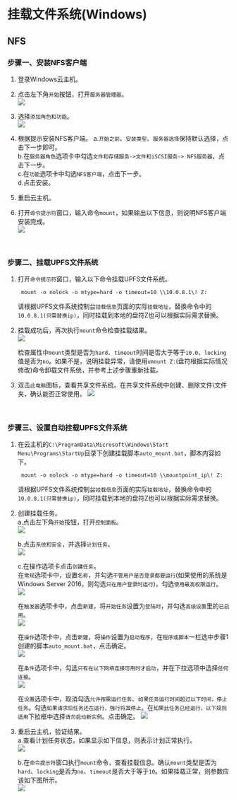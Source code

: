 # 挂载文件系统(Windows)

## NFS

### 步骤一、安装NFS客户端  

1. 登录Windows云主机。
2. 点击左下角`开始`按钮，打开`服务器管理器`。  
    ![](/images/upfs_guide/windows_mount1.png)

3. 选择`添加角色和功能`。  
    ![](/images/upfs_guide/windows_mount2.png)

4. 根据提示安装NFS客户端。
    a.`开始之前`、`安装类型`、`服务器选择`保持默认选择，点击下一步即可。  
    b.在`服务器角色`选项卡中勾选`文件和存储服务->文件和iSCSI服务-> NFS服务器`，点击下一步。  
    c.在`功能`选项卡中勾选`NFS客户端`，点击下一步。  
    d.点击安装。  

5. 重启云主机。

6. 打开`命令提示符`窗口，输入命令`mount`，如果输出以下信息，则说明NFS客户端安装完成。  
    ![](/images/upfs_guide/windows_mount3.png)

<br/>

### 步骤二、挂载UPFS文件系统  
1. 打开`命令提示符`窗口，输入以下命令挂载UPFS文件系统。

        mount -o nolock -o mtype=hard -o timeout=10 \\10.0.8.1\! Z:

    请根据UPFS文件系统控制台`挂载信息`页面的实际`挂载地址`，替换命令中的`10.0.8.1(只需替换ip)`，同时挂载到本地的盘符Z也可以根据实际需求替换。

2. 挂载成功后，再次执行`mount`命令检查挂载结果。  
    ![](/images/upfs_guide/windows_mount4.png)

    检查属性中`mount`类型是否为`hard`、`timeout`时间是否大于等于`10.0`、`locking`值是否为`no`。如果不是，说明挂载异常，请使用`umount Z:`(盘符根据实际情况修改)命令卸载文件系统，并参考上述步骤重新挂载。

3. 双击`此电脑`图标，查看共享文件系统。在共享文件系统中创建、删除文件\文件夹，确认能否正常使用。
    ![](/images/upfs_guide/windows_mount5.png)

<br/>

### 步骤三、设置自动挂载UPFS文件系统  

1. 在云主机的`C:\ProgramData\Microsoft\Windows\Start Menu\Programs\StartUp`目录下创建挂载脚本`auto_mount.bat`，脚本内容如下。

        mount -o nolock -o mtype=hard -o timeout=10 \\mountpoint_ip\! Z:

    请根据UPFS文件系统控制台`挂载信息`页面的实际`挂载地址`，替换命令中的`10.0.8.1(只需替换ip)`，同时挂载到本地的盘符Z也可以根据实际需求替换。

2. 创建挂载任务。  
    a.点击左下角`开始`按钮，打开`控制面板`。  
    ![](/images/upfs_guide/windows_mount6.png)

    b.点击`系统和安全`，并选择`计划任务`。  
    ![](/images/upfs_guide/windows_mount7.png)

    c.在操作选项卡点击`创建任务`。  
    在`常规`选项卡中，设置`名称`，并勾选`不管用户是否登录都要运行`(如果使用的系统是Windows Server 2016，则勾选`只在用户登录时运行`)，勾选`使用最高权限运行`。 
    ![](/images/upfs_guide/windows_mount8.png)

    在`触发器`选项卡中，点击`新建`，将`开始任务`设置为`登陆时`，并勾选`高级设置`里的`已启用`。  
    ![](/images/upfs_guide/windows_mount9.png)

    在`操作`选项卡中，点击`新建`，将`操作`设置为`启动程序`，在`程序或脚本`一栏选中步骤1创建的脚本`auto_mount.bat`，点击确定。  
    ![](/images/upfs_guide/windows_mount10.png)

    在`条件`选项卡中，勾选`只有在以下网络连接可用时才启动`，并在下拉选项中选择`任何连接`。  
    ![](/images/upfs_guide/windows_mount11.png)

    在`设置`选项卡中，取消勾选`允许按需运行任务`、`如果任务运行时间超过以下时间，停止任务`。勾选`如果请求后任务还在运行，强行将其停止`。在`如果此任务已经运行，以下规则适用`下拉框中选择`请勿启动新实例`。点击确定。
    ![](/images/upfs_guide/windows_mount12.png)

3. 重启云主机，验证结果。  
     a.查看计划任务状态，如果显示如下信息，则表示计划正常执行。  
     ![](/images/upfs_guide/windows_mount13.png)

     b.在`命令提示符`窗口执行`mount`命令，查看挂载信息。确认`mount`类型是否为`hard`、`locking`是否为`no`、`timeout`是否大于等于`10`。如果挂载正常，则参数应该如下图所示。  
    ![](/images/upfs_guide/windows_mount14.png)